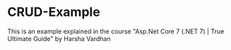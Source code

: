 # CRUD-Example

This is an example explained in the course "Asp.Net Core 7 (.NET 7) | True Ultimate Guide" by Harsha Vardhan
